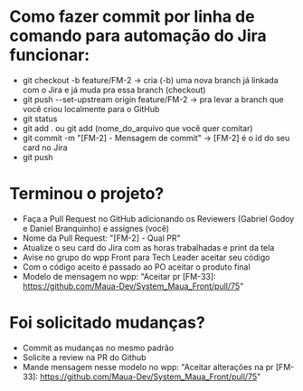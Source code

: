 # Como fazer commit por linha de comando para automação do Jira funcionar:
- git checkout -b feature/FM-2  -> cria (-b) uma nova branch já linkada com o Jira e já muda pra essa branch (checkout)
- git push --set-upstream origin feature/FM-2  -> pra levar a branch que você criou localmente para o GitHub
- git status
- git add . ou git add (nome_do_arquivo que você quer comitar)
- git commit -m "[FM-2] - Mensagem de commit"  -> [FM-2] é o id do seu card no Jira
- git push

# Terminou o projeto?
- Faça a Pull Request no GitHub adicionando os Reviewers (Gabriel Godoy e Daniel Branquinho) e assignes (você)
- Nome da Pull Request: "[FM-2] - Qual PR"
- Atualize o seu card do Jira com as horas trabalhadas e print da tela
- Avise no grupo do wpp Front para Tech Leader aceitar seu código
- Com o código aceito é passado ao PO aceitar o produto final
- Modelo de mensagem no wpp: "Aceitar pr [FM-33]: https://github.com/Maua-Dev/System_Maua_Front/pull/75"

# Foi solicitado mudanças?
- Commit as mudanças no mesmo padrão
- Solicite a review na PR do Github
- Mande mensagem nesse modelo no wpp: "Aceitar alterações na pr [FM-33]: https://github.com/Maua-Dev/System_Maua_Front/pull/75"

